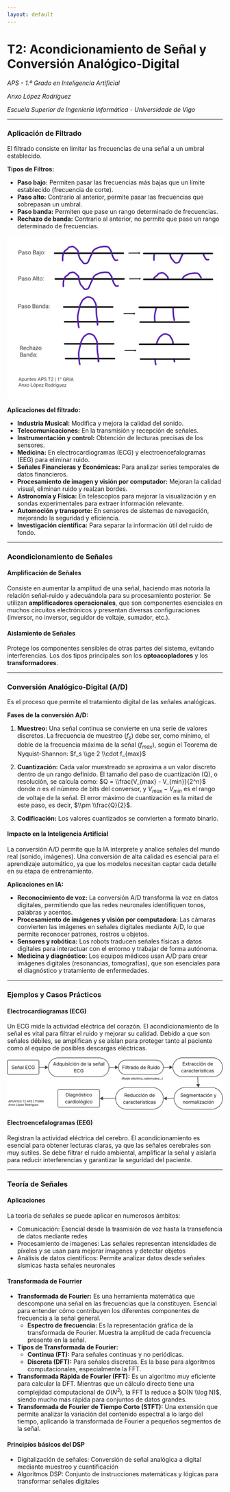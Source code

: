```yaml
---
layout: default
---
```


# T2: Acondicionamiento de Señal y Conversión Analógico-Digital
*APS - 1.º Grado en Inteligencia Artificial*

*Anxo López Rodríguez*

*Escuela Superior de Ingeniería Informática - Universidade de Vigo*

---

### Aplicación de Filtrado
El filtrado consiste en limitar las frecuencias de una señal a un umbral establecido.

**Tipos de Filtros:**
* **Paso bajo:** Permiten pasar las frecuencias más bajas que un límite establecido (frecuencia de corte).
* **Paso alto:** Contrario al anterior, permite pasar las frecuencias que sobrepasan un umbral.
* **Paso banda:** Permiten que pase un rango determinado de frecuencias.
* **Rechazo de banda:** Contrario al anterior, no permite que pase un rango determinado de frecuencias.

![Tipos Filtrados](https://raw.githubusercontent.com/anxolo/anxolo.github.io/refs/heads/main/apuntes/1GRIA/APS/FILTRADOS%20-%20T2%20APS.png)

**Aplicaciones del filtrado:**

* **Industria Musical:** Modifica y mejora la calidad del sonido.
* **Telecomunicaciones:** En la transmisión y recepción de señales.
* **Instrumentación y control:** Obtención de lecturas precisas de los sensores.
* **Medicina:** En electrocardiogramas (ECG) y electroencefalogramas (EEG) para eliminar ruido.
* **Señales Financieras y Económicas:** Para analizar series temporales de datos financieros.
* **Procesamiento de imagen y visión por computador:** Mejoran la calidad visual, eliminan ruido y realzan bordes.
* **Astronomía y Física:** En telescopios para mejorar la visualización y en sondas experimentales para extraer información relevante.
* **Automoción y transporte:** En sensores de sistemas de navegación, mejorando la seguridad y eficiencia.
* **Investigación científica:** Para separar la información útil del ruido de fondo.

***

### Acondicionamiento de Señales

#### Amplificación de Señales

Consiste en aumentar la amplitud de una señal, haciendo mas notoria la relación señal-ruido y adecuándola para su procesamiento posterior. Se utilizan **amplificadores operacionales**, que son componentes esenciales en muchos circuitos electrónicos y presentan diversas configuraciones (inversor, no inversor, seguidor de voltaje, sumador, etc.).

#### Aislamiento de Señales

Protege los componentes sensibles de otras partes del sistema, evitando interferencias. Los dos tipos principales son los **optoacopladores** y los **transformadores**.

***

### Conversión Analógico-Digital (A/D)

Es el proceso que permite el tratamiento digital de las señales analógicas.

**Fases de la conversión A/D:**

1.  **Muestreo:** Una señal continua se convierte en una serie de valores discretos. La frecuencia de muestreo ($f_s$) debe ser, como mínimo, el doble de la frecuencia máxima de la señal ($f_{max}$), según el Teorema de Nyquist-Shannon: $f_s \\ge 2 \\cdot f_{max}$

2.  **Cuantización:** Cada valor muestreado se aproxima a un valor discreto dentro de un rango definido. El tamaño del paso de cuantización (Q), o resolución, se calcula como:
    $Q  = \\frac{V_{max} - V_{min}}{2^n}$ 
    donde *n* es el número de bits del conversor, y $V_{max} - V_{min}$ es el rango de voltaje de la señal. El error máximo de cuantización es la mitad de este paso, es decir, $\\pm \\frac{Q}{2}$.
3.  **Codificación:** Los valores cuantizados se convierten a formato binario.

#### Impacto en la Inteligencia Artificial

La conversión A/D permite que la IA interprete y analice señales del mundo real (sonido, imágenes). Una conversión de alta calidad es esencial para el aprendizaje automático, ya que los modelos necesitan captar cada detalle en su etapa de entrenamiento.

**Aplicaciones en IA:**

* **Reconocimiento de voz:** La conversión A/D transforma la voz en datos digitales, permitiendo que las redes neuronales identifiquen tonos, palabras y acentos.
* **Procesamiento de imágenes y visión por computadora:** Las cámaras convierten las imágenes en señales digitales mediante A/D, lo que permite reconocer patrones, rostros u objetos.
* **Sensores y robótica:** Los robots traducen señales físicas a datos digitales para interactuar con el entorno y trabajar de forma autónoma.
* **Medicina y diagnóstico:** Los equipos médicos usan A/D para crear imágenes digitales (resonancias, tomografías), que son esenciales para el diagnóstico y tratamiento de enfermedades.

***

### Ejemplos y Casos Prácticos

#### Electrocardiogramas (ECG)

Un ECG mide la actividad eléctrica del corazón. El acondicionamiento de la señal es vital para filtrar el ruido y mejorar su calidad. Debido a que son señales débiles, se amplifican y se aíslan para proteger tanto al paciente como al equipo de posibles descargas eléctricas.

![Esquema](https://raw.githubusercontent.com/anxolo/anxolo.github.io/acfba18c49db4ce8658eea25699671a4257a123b/apuntes/1GRIA/APS/T2%20ESQUEMA%20ELECTRO.svg)

#### Electroencefalogramas (EEG)

Registran la actividad eléctrica del cerebro. El acondicionamiento es esencial para obtener lecturas claras, ya que las señales cerebrales son muy sutiles. Se debe filtrar el ruido ambiental, amplificar la señal y aislarla para reducir interferencias y garantizar la seguridad del paciente.

***

### Teoría de Señales
#### Aplicaciones

La teoria de señales se puede aplicar en numerosos ámbitos:
- Comunicación: Esencial desde la trasmisión de voz hasta la transefencia de datos mediante redes
- Procesamiento de imagenes: Las señales representan intensidades de píxeles y se usan para mejorar imagenes y detectar objetos
- Análisis de datos científicos: Permite analizar datos desde señales sísmicas hasta señales neuronales
#### Transformada de Fourrier

* **Transformada de Fourier:** Es una herramienta matemática que descompone una señal en las frecuencias que la constituyen. Esencial para entender cómo contribuyen los diferentes componentes de frecuencia a la señal general.
    * **Espectro de frecuencia:** Es la representación gráfica de la transformada de Fourier. Muestra la amplitud de cada frecuencia presente en la señal.
* **Tipos de Transformada de Fourier:**
    * **Continua (FT):** Para señales continuas y no periódicas.
    * **Discreta (DFT):** Para señales discretas. Es la base para algoritmos computacionales, especialmente la FFT.
* **Transformada Rápida de Fourier (FFT):** Es un algoritmo muy eficiente para calcular la DFT. Mientras que un cálculo directo tiene una complejidad computacional de $O(N^2)$, la FFT la reduce a $O(N \\log N)$, siendo mucho más rápida para conjuntos de datos grandes.
* **Transformada de Fourier de Tiempo Corto (STFT):** Una extensión que permite analizar la variación del contenido espectral a lo largo del tiempo, aplicando la transformada de Fourier a pequeños segmentos de la señal.
#### Principios básicos del DSP
- Digitalización de señales: Conversión de señal analógica a digital mediante muestreo y cuantificación
- Algoritmos DSP: Conjunto de instrucciones matemáticas y lógicas para transformar señales digitales
